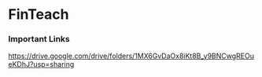 # FinTeach

### Important Links
https://drive.google.com/drive/folders/1MX6GvDaOx8iKt8B_y9BNCwgREOueKDhJ?usp=sharing
